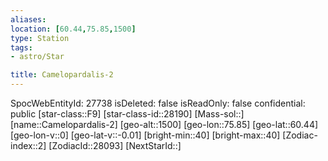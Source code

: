```yaml
---
aliases: 
location: [60.44,75.85,1500]
type: Station
tags:
- astro/Star

title: Camelopardalis-2
---
```

SpocWebEntityId: 27738
isDeleted: false
isReadOnly: false
confidential: public
[star-class::F9]
[star-class-id::28190]
[Mass-sol::]
[name::Camelopardalis-2]
[geo-alt::1500]
[geo-lon::75.85]
[geo-lat::60.44]
[geo-lon-v::0]
[geo-lat-v::-0.01]
[bright-min::40]
[bright-max::40]
[Zodiac-index::2]
[ZodiacId::28093]
[NextStarId::]



